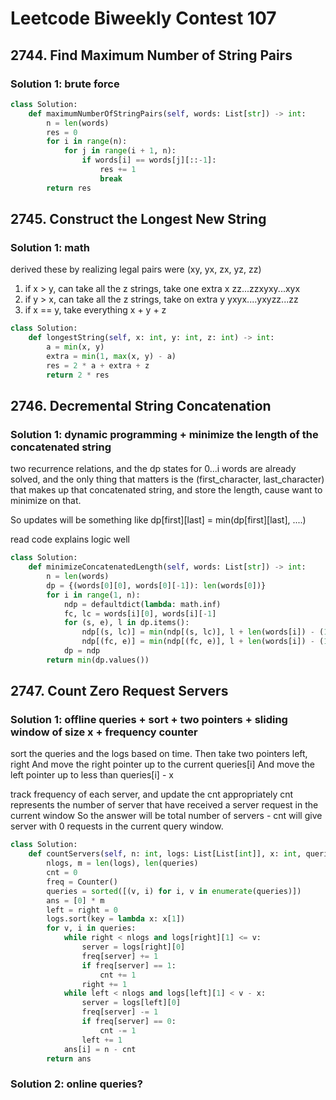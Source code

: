 # Leetcode Biweekly Contest 107

## 2744. Find Maximum Number of String Pairs

### Solution 1:  brute force

```py
class Solution:
    def maximumNumberOfStringPairs(self, words: List[str]) -> int:
        n = len(words)
        res = 0
        for i in range(n):
            for j in range(i + 1, n):
                if words[i] == words[j][::-1]:
                    res += 1
                    break
        return res
```

## 2745. Construct the Longest New String

### Solution 1:  math

derived these by realizing legal pairs were (xy, yx, zx, yz, zz)
1. if x > y, can take all the z strings, take one extra x
zz...zzxyxy...xyx
2. if y > x, can take all the z strings, take on extra y
yxyx....yxyzz...zz
3. if x == y, take everything x + y + z

```py
class Solution:
    def longestString(self, x: int, y: int, z: int) -> int:
        a = min(x, y)
        extra = min(1, max(x, y) - a)
        res = 2 * a + extra + z
        return 2 * res
```

## 2746. Decremental String Concatenation

### Solution 1:  dynamic programming + minimize the length of the concatenated string

two recurrence relations, and the dp states for 0...i words are already solved, and the only thing that matters is the
(first_character, last_character) that makes up that concatenated string, and store the length, cause want to minimize on that. 

So updates will be something like dp[first][last] = min(dp[first][last], ....)

read code explains logic well

```py
class Solution:
    def minimizeConcatenatedLength(self, words: List[str]) -> int:
        n = len(words)
        dp = {(words[0][0], words[0][-1]): len(words[0])}
        for i in range(1, n):
            ndp = defaultdict(lambda: math.inf)
            fc, lc = words[i][0], words[i][-1]
            for (s, e), l in dp.items():
                ndp[(s, lc)] = min(ndp[(s, lc)], l + len(words[i]) - (1 if e == fc else 0))
                ndp[(fc, e)] = min(ndp[(fc, e)], l + len(words[i]) - (1 if s == lc else 0))
            dp = ndp
        return min(dp.values())
```

## 2747. Count Zero Request Servers

### Solution 1:  offline queries + sort + two pointers + sliding window of size x + frequency counter

sort the queries and the logs based on time. 
Then take two pointers left, right
And move the right pointer up to the current queries[i]
And move the left pointer up to less than queries[i] - x 

track frequency of each server, and update the cnt appropriately
cnt represents the number of server that have received a server request in the current window
So the answer will be total number of servers - cnt will give server with 0 requests in the current query window.

```py
class Solution:
    def countServers(self, n: int, logs: List[List[int]], x: int, queries: List[int]) -> List[int]:
        nlogs, m = len(logs), len(queries)
        cnt = 0
        freq = Counter()
        queries = sorted([(v, i) for i, v in enumerate(queries)])
        ans = [0] * m
        left = right = 0
        logs.sort(key = lambda x: x[1])
        for v, i in queries:
            while right < nlogs and logs[right][1] <= v:
                server = logs[right][0]
                freq[server] += 1
                if freq[server] == 1:
                    cnt += 1
                right += 1
            while left < nlogs and logs[left][1] < v - x:
                server = logs[left][0]
                freq[server] -= 1
                if freq[server] == 0:
                    cnt -= 1
                left += 1
            ans[i] = n - cnt
        return ans
```

### Solution 2: online queries?

```py

```